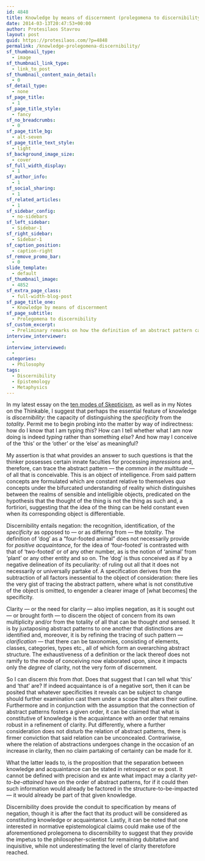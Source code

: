 ```yaml
---
id: 4848
title: Knowledge by means of discernment (prolegomena to discernibility)
date: 2014-03-13T20:47:53+00:00
author: Protesilaos Stavrou
layout: post
guid: https://protesilaos.com/?p=4848
permalink: /knowledge-prolegomena-discernibility/
sf_thumbnail_type:
  - image
sf_thumbnail_link_type:
  - link_to_post
sf_thumbnail_content_main_detail:
  - 0
sf_detail_type:
  - none
sf_page_title:
  - 1
sf_page_title_style:
  - fancy
sf_no_breadcrumbs:
  - 0
sf_page_title_bg:
  - alt-seven
sf_page_title_text_style:
  - light
sf_background_image_size:
  - cover
sf_full_width_display:
  - 1
sf_author_info:
  - 1
sf_social_sharing:
  - 1
sf_related_articles:
  - 1
sf_sidebar_config:
  - no-sidebars
sf_left_sidebar:
  - Sidebar-1
sf_right_sidebar:
  - Sidebar-1
sf_caption_position:
  - caption-right
sf_remove_promo_bar:
  - 0
slide_template:
  - default
sf_thumbnail_image:
  - 4852
sf_extra_page_class:
  - full-width-blog-post
sf_page_title_one:
  - Knowledge by means of discernment
sf_page_subtitle:
  - Prolegomena to discernibility
sf_custom_excerpt:
  - Preliminary remarks on how the definition of an abstract pattern can be made by means of subtracting all factors inessential to the object of consideration.
interview_interviewer:
  - 
interview_interviewed:
  - 
categories:
  - Philosophy
tags:
  - Discernibility
  - Epistemology
  - Metaphysics
---
```

In my latest essay on the [ten modes of Skepticism](https://protesilaos.com/essays/ten-modes-skepticism/), as well as in my Notes on the Thinkable, I suggest that perhaps the essential feature of knowledge is _discernibility_: the capacity of distinguishing the _specificity_ from the _totality_. Permit me to begin probing into the matter by way of indirectness: how do I know that I am typing _this_? How can I tell whether what I am now doing is indeed _typing_ rather than something _else_? And how may I conceive of the &#8216;this&#8217; or the &#8216;other&#8217; or the ‘else&#8217; as meaningful?

My assertion is that what provides an answer to such questions is that the thinker possesses certain innate faculties for processing _impressions_ and, therefore, can trace the abstract pattern — the _common in the multitude_ — of all that is conceivable. This is an object of intelligence. From said pattern concepts are formulated which are constant relative to themselves _qua_ concepts under the bifurcated understanding of reality which distinguishes between the realms of sensible and intelligible objects, predicated on the hypothesis that the thought of the thing is not the thing as such and, a fortiriori, suggesting that the idea of the thing can be held constant even when its corresponding object is differentiable.

Discernibility entails negation: the recognition, identification, of the _specificity_ as opposed to — or as differing from — the _totality_. The definition of &#8216;dog&#8217; as a “four-footed animal” does not necessarily provide for _positive acquaintance_, for the idea of &#8216;four-footed&#8217; is contrasted with that of &#8216;two-footed&#8217; or of any other number, as is the notion of &#8216;animal&#8217; from &#8216;plant&#8217; or any other entity and so on. The &#8216;dog&#8217; is thus conceived as if by a negative delineation of its peculiarity: of ruling out all that it does not necessarily or universally partake of. A specification derives from the subtraction of all factors inessential to the object of consideration: there lies the very gist of tracing the abstract pattern, where what is not constitutive of the object is omitted, to engender a clearer image of [what becomes] the specificity.

Clarity — or the need for clarity — also implies negation, as it is sought out — or brought forth — to discern the object of concern from its own multiplicity and/or from the totality of all that can be thought _and_ sensed. It is by juxtaposing abstract patterns to one another that distinctions are identified and, moreover, it is by refining the tracing of such pattern — _clarification_ — that there can be taxonomies, consisting of elements, classes, categories, types etc., all of which form an overarching abstract structure. The exhaustiveness of a definition or the lack thereof does not ramify to the mode of conceiving now elaborated upon, since it impacts only the _degree_ of clarity, not the very form of discernment.

So I can discern _this_ from _that_. Does that suggest that I can tell what &#8216;this&#8217; and &#8216;that&#8217; are? If indeed acquaintance is of a negative sort, then it can be posited that whatever specificities it reveals can be subject to change should further examination cast them under a scope that alters their outline. Furthermore and in conjunction with the assumption that the connection of abstract patterns fosters a given order, it can be claimed that what is constitutive of knowledge is the acquaintance with an order that remains robust in a refinement of clarity. Put differently, where a further consideration does not disturb the relation of abstract patterns, there is firmer conviction that said relation can be unconcealed. Contrariwise, where the relation of abstractions undergoes change in the occasion of an increase in clarity, then no claim partaking of certainty can be made for it.

What the latter leads to, is the proposition that the separation between knowledge and acquaintance can be stated in retrospect or ex post. It cannot be defined with precision and ex ante what impact may a clarity _yet-to-be-attained_ have on the order of abstract patterns, for if it could then such information would already be factored in the structure-to-be-impacted — it would already be part of that given knowledge.

Discernibility does provide the conduit to specification by means of negation, though it is after the fact that its product will be considered as constituting knowledge or acquaintance. Lastly, it can be noted that one interested in normative epistemological claims could make use of the aforementioned prolegomena to discernibility to suggest that they provide the impetus to the philosopher-scientist for remaining dubitative and inquisitive, while not underestimating the level of clarity theretofore reached.